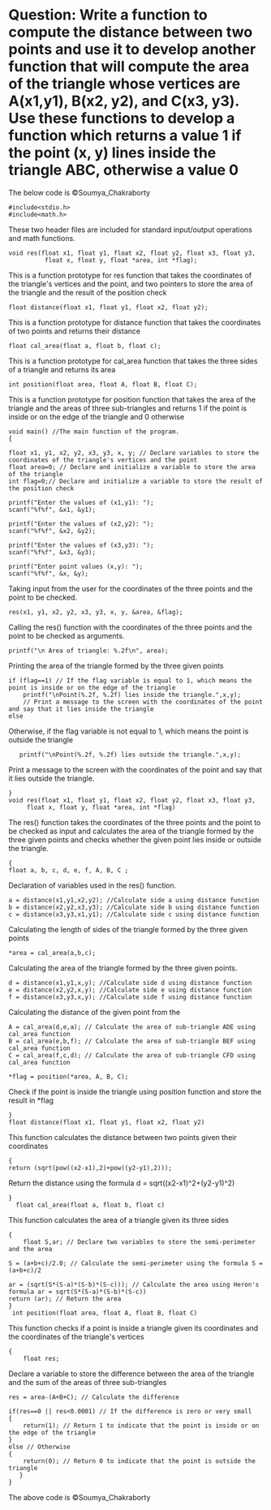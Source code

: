 # Question: Write a function to compute the distance between two points and use it to develop another function that will compute the area of the triangle whose vertices are A(x1,y1), B(x2, y2), and C(x3, y3). Use these functions to develop a function which returns a value 1 if the point (x, y) lines inside the triangle ABC, otherwise a value 0
The below code is ©Soumya_Chakraborty 
   
    #include<stdio.h>
    #include<math.h>
These two header files are included for standard input/output operations and math functions.

    void res(float x1, float y1, float x2, float y2, float x3, float y3,
              float x, float y, float *area, int *flag); 
This is a function prototype for res function that takes the coordinates of the triangle's vertices and the point, and two pointers to store the area of the triangle and the result of the position check
    
    float distance(float x1, float y1, float x2, float y2);
This is a function prototype for distance function that takes the coordinates of two points and returns their distance
    
    float cal_area(float a, float b, float c);
This is a function prototype for cal_area function that takes the three sides of a triangle and returns its area
    
    int position(float area, float A, float B, float C);
This is a function prototype for position function that takes the area of the triangle and the areas of three sub-triangles and returns 1 if the point is inside or on the edge of the triangle and 0 otherwise

    void main() //The main function of the program.
    {
    
    float x1, y1, x2, y2, x3, y3, x, y; // Declare variables to store the coordinates of the triangle's vertices and the point
    float area=0; // Declare and initialize a variable to store the area of the triangle
    int flag=0;// Declare and initialize a variable to store the result of the position check

    printf("Enter the values of (x1,y1): ");
    scanf("%f%f", &x1, &y1);

    printf("Enter the values of (x2,y2): ");
    scanf("%f%f", &x2, &y2);

    printf("Enter the values of (x3,y3): ");
    scanf("%f%f", &x3, &y3);

    printf("Enter point values (x,y): ");
    scanf("%f%f", &x, &y);
Taking input from the user for the coordinates of the three points and the point to be checked.

    res(x1, y1, x2, y2, x3, y3, x, y, &area, &flag);
Calling the res() function with the coordinates of the three points and the point to be checked as arguments.

    printf("\n Area of triangle: %.2f\n", area);
Printing the area of the triangle formed by the three given points

    if (flag==1) // If the flag variable is equal to 1, which means the point is inside or on the edge of the triangle
        printf("\nPoint(%.2f, %.2f) lies inside the triangle.",x,y);
        // Print a message to the screen with the coordinates of the point and say that it lies inside the triangle
    else 
Otherwise, if the flag variable is not equal to 1, which means the point is outside the triangle
       
       printf("\nPoint(%.2f, %.2f) lies outside the triangle.",x,y);
Print a message to the screen with the coordinates of the point and say that it lies outside the triangle.

    }
    void res(float x1, float y1, float x2, float y2, float x3, float y3,
         float x, float y, float *area, int *flag)
The res() function takes the coordinates of the three points and the point to be checked as input and calculates the area of the triangle formed by the three given points and checks whether the given point lies inside or outside the triangle.
     
    {
    float a, b, c, d, e, f, A, B, C ;
Declaration of variables used in the res() function.

    a = distance(x1,y1,x2,y2); //Calculate side a using distance function
    b = distance(x2,y2,x3,y3); //Calculate side b using distance function
    c = distance(x3,y3,x1,y1); //Calculate side c using distance function
Calculating the length of sides of the triangle formed by the three given points

    *area = cal_area(a,b,c);
Calculating the area of the triangle formed by the three given points.

    d = distance(x1,y1,x,y); //Calculate side d using distance function
    e = distance(x2,y2,x,y); //Calculate side e using distance function
    f = distance(x3,y3,x,y); //Calculate side f using distance function
Calculating the distance of the given point from the

    A = cal_area(d,e,a); // Calculate the area of sub-triangle ADE using cal_area function
    B = cal_area(e,b,f); // Calculate the area of sub-triangle BEF using cal_area function
    C = cal_area(f,c,d); // Calculate the area of sub-triangle CFD using cal_area function

    *flag = position(*area, A, B, C);
Check if the point is inside the triangle using position function and store the result in *flag
    
    }
    float distance(float x1, float y1, float x2, float y2)
This function calculates the distance between two points given their coordinates
    
    {
    return (sqrt(pow((x2-x1),2)+pow((y2-y1),2))); 
Return the distance using the formula d = sqrt((x2-x1)^2+(y2-y1)^2)
     
    }
      float cal_area(float a, float b, float c)
This function calculates the area of a triangle given its three sides
    
    { 
        float S,ar; // Declare two variables to store the semi-perimeter and the area

    S = (a+b+c)/2.0; // Calculate the semi-perimeter using the formula S = (a+b+c)/2

    ar = (sqrt(S*(S-a)*(S-b)*(S-c))); // Calculate the area using Heron's formula ar = sqrt(S*(S-a)*(S-b)*(S-c))
    return (ar); // Return the area
    }
     int position(float area, float A, float B, float C) 
This function checks if a point is inside a triangle given its coordinates and the coordinates of the triangle's vertices
    
    {
        float res;
Declare a variable to store the difference between the area of the triangle and the sum of the areas of three sub-triangles

    res = area-(A+B+C); // Calculate the difference

    if(res==0 || res<0.0001) // If the difference is zero or very small
    {
        return(1); // Return 1 to indicate that the point is inside or on the edge of the triangle
    }
    else // Otherwise
    {
        return(0); // Return 0 to indicate that the point is outside the triangle
       }
    }
The above code is ©Soumya_Chakraborty
